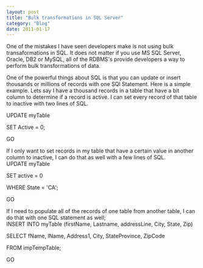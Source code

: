 ```yaml
---
layout: post
title: "Bulk transformations in SQL Server"
category: "Blog"
date: 2011-01-17
---
```



One of the mistakes I have seen developers make is not using bulk transaformations in SQL. It does not matter if you use MS SQL Server, Oracle, DB2 or MySQL, all of the RDBMS's provide developers a way to perform bulk transformations of data.

One of the powerful things about SQL is that you can update or insert thousands or millions of records with one SQl Statement. Here is a simple example. Lets say I have a thousand records in a table that have a bit column to determine if a record is active. I can set every record of that table to inactive with two lines of SQL.

<div class="code">UPDATE myTable  

SET Active = 0;  

GO

</div>
If I only want to set records in my table that have a certain value in another column to inactive, I can do that as well with a few lines of SQL.

<div class="code">UPDATE myTable  

SET active = 0  

WHERE State = 'CA';  

GO

</div>
If I need to populate all of the records of one table from another table, I can do that with one SQL statement as well;

<div class="code">INSERT INTO myTable (firstName, Lastname, addressLine, City, State, Zip)  

SELECT fName, lName, Address1, City, StateProvince, ZipCode  

FROM impTempTable;  

GO

</div>